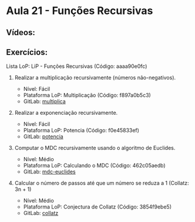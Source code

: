 # Aula 21 - Funções Recursivas

## Vídeos:

	


## Exercícios:

Lista LoP: LiP - Funções Recursivas (Código: aaaa90e0fc)

1. Realizar a multiplicação recursivamente (números não-negativos).
	- Nível: Fácil
	- Plataforma LoP: Multiplicação	(Código: f897a0b5c3)
	- GitLab: [multiplica](https://gitlab.com/carlos_olarte/ect-lip/-/tree/master/recursao/facil/multiplica)

2. Realizar a exponenciação recursivamente.
	- Nível: Fácil
	- Plataforma LoP: Potencia (Código: f0e45833ef)
	- GitLab: [potencia](https://gitlab.com/carlos_olarte/ect-lip/-/tree/master/recursao/facil/potencia)
	
3. Computar o MDC recursivamente usando o algoritmo de Euclides.
	- Nível: Médio
	- Plataforma LoP: Calculando o MDC (Código: 462c05aedb)
	- GitLab: [mdc-euclides](https://gitlab.com/carlos_olarte/ect-lip/-/tree/master/recursao/medio/mdc-euclides)
	
4. Calcular o número de passos até que um número se reduza a 1 (Collatz: 3n + 1)
	- Nível: Médio
	- Plataforma LoP: Conjectura de Collatz (Código: 3854f9ebe5)
	- GitLab: [collatz](https://gitlab.com/carlos_olarte/ect-lip/-/tree/master/recursao/medio/collatz)

